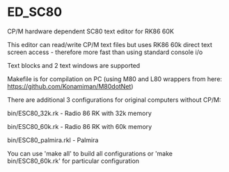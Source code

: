 # ED_SC80
CP/M hardware dependent SC80 text editor for RK86 60K

This editor can read/write CP/M text files but uses RK86 60k direct text screen access - therefore more fast than using standard console i/o

Text blocks and 2 text windows are supported

Makefile is for compilation on PC (using M80 and L80 wrappers from here: https://github.com/Konamiman/M80dotNet)

There are additional 3 configurations for original computers without CP/M:

bin/ESC80_32k.rk - Radio 86 RK with 32k memory

bin/ESC80_60k.rk - Radio 86 RK with 60k memory

bin/ESC80_palmira.rkl - Palmira


You can use 'make all' to build all configurations or 'make bin/ESC80_60k.rk' for particular configuration 